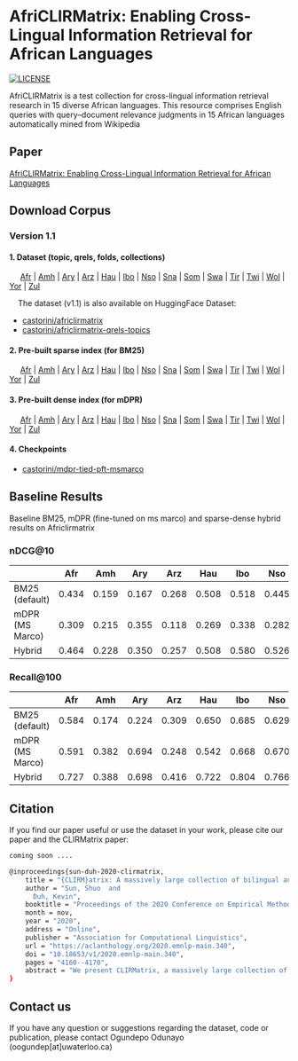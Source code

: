 # AfriCLIRMatrix: Enabling Cross-Lingual Information Retrieval for African Languages

[![LICENSE](https://img.shields.io/badge/license-Apache-blue.svg?style=flat)](https://www.apache.org/licenses/LICENSE-2.0)

AfriCLIRMatrix is a test collection for cross-lingual information retrieval research in 15 diverse African languages.
This resource comprises English queries with query–document relevance judgments in 15 African languages automatically mined from Wikipedia

## Paper

[AfriCLIRMatrix: Enabling Cross-Lingual Information Retrieval for African Languages](https://preview.aclanthology.org/emnlp-22-ingestion/2022.emnlp-main.597/)

## Download Corpus

### Version 1.1

#### 1. Dataset (topic, qrels, folds, collections)
&nbsp;&nbsp;&nbsp;&nbsp; [Afr](https://huggingface.co/datasets/castorini/africlirmatrix) \| [Amh](https://huggingface.co/datasets/castorini/africlirmatrix/viewer/amharic/train) \| [Ary](https://huggingface.co/datasets/castorini/africlirmatrix/viewer/moroccan_arabic/train) \| [Arz](https://huggingface.co/datasets/castorini/africlirmatrix/viewer/egyptian_arabic/train) \| [Hau](https://huggingface.co/datasets/castorini/africlirmatrix/viewer/hausa/train) \| [Ibo](https://huggingface.co/datasets/castorini/africlirmatrix/viewer/igbo/train) \| [Nso](https://huggingface.co/datasets/castorini/africlirmatrix/viewer/northern_sotho/train) \| [Sna](https://huggingface.co/datasets/castorini/africlirmatrix/viewer/shona/train) \| [Som](https://huggingface.co/datasets/castorini/africlirmatrix/viewer/somali/train) \| [Swa](https://huggingface.co/datasets/castorini/africlirmatrix/viewer/swahili/train) \| [Tir](https://huggingface.co/datasets/castorini/africlirmatrix/viewer/tigrinya/train) \| [Twi](https://huggingface.co/datasets/castorini/africlirmatrix/viewer/twi/train) \| [Wol](https://huggingface.co/datasets/castorini/africlirmatrix/viewer/wolof/train) \| [Yor](https://huggingface.co/datasets/castorini/africlirmatrix/viewer/yoruba/train) \| [Zul](https://huggingface.co/datasets/castorini/africlirmatrix/viewer/zulu/train)

&nbsp;&nbsp;&nbsp;&nbsp;The dataset (v1.1) is also available on HuggingFace Dataset:
- [castorini/africlirmatrix](https://huggingface.co/datasets/castorini/africlirmatrix)
- [castorini/africlirmatrix-qrels-topics](https://github.com/castorini/africlirmatrix/tree/main/test)

#### 2. Pre-built sparse index (for BM25)
&nbsp;&nbsp;&nbsp;&nbsp; [Afr]() \| [Amh]() \| [Ary]() \| [Arz]() \| [Hau]() \| [Ibo]() \| [Nso]() \| [Sna]() \| [Som]() \| [Swa]() \| [Tir](Tir) \| [Twi](Twi) \| [Wol](Wol) \| [Yor](Yor) \| [Zul](Zul)

#### 3. Pre-built dense index (for mDPR)
&nbsp;&nbsp;&nbsp;&nbsp; [Afr]() \| [Amh]() \| [Ary]() \| [Arz]() \| [Hau]() \| [Ibo]() \| [Nso]() \| [Sna]() \| [Som]() \| [Swa]() \| [Tir](Tir) \| [Twi](Twi) \| [Wol](Wol) \| [Yor](Yor) \| [Zul](Zul)

#### 4. Checkpoints
- [castorini/mdpr-tied-pft-msmarco](https://huggingface.co/castorini/mdpr-tied-pft-msmarco)

## Baseline Results
Baseline BM25, mDPR (fine-tuned on ms marco) and sparse-dense hybrid results on Africlirmatrix

### nDCG@10
|                |   Afr  |   Amh  |   Ary  |   Arz  |   Hau  |   Ibo  |  Nso  |  Sna  |   Som  |   Swa  |   Tir  |   Twi  |   Wol  |   Yor  |   Zul  |  avg  |
|----------------|:-----:|:-----:|:-----:|:-----:|:-----:|:-----:|:-----:|:-----:|:-----:|:-----:|:-----:|:-----:|:-----:|:-----:|:-----:|:-----:|
| BM25 (default) | 0.434 | 0.159 | 0.167 | 0.268 | 0.508 | 0.518 | 0.445 | 0.262 | 0.305 | 0.418 | 0.080 | 0.513 | 0.134 | 0.484 | 0.247 | 0.329 |
| mDPR (MS Marco) | 0.309 | 0.215 | 0.355 | 0.118 | 0.269 | 0.338 | 0.282 | 0.351 | 0.218 | 0.335 | 0.265 | 0.333 | 0.232 | 0.377 | 0.178 | 0.281 |
| Hybrid |  0.464 | 0.228 | 0.350 | 0.257 | 0.508 | 0.580 | 0.526 | 0.394 | 0.344 | 0.477 | 0.239 | 0.547 | 0.233 | 0.532 | 0.273 | 0.397 |

### Recall@100
|                |    Afr  |   Amh  |   Ary  |   Arz  |   Hau  |   Ibo  |  Nso  |  Sna  |   Som  |   Swa  |   Tir  |   Twi |   Wo  |   Yo  |   Zu  |  avg  |
|----------------|:-----:|:-----:|:-----:|:-----:|:-----:|:-----:|:-----:|:-----:|:-----:|:-----:|:-----:|:-----:|:-----:|:-----:|:-----:|:-----:|
| BM25 (default) | 0.584 | 0.174 | 0.224 | 0.309 | 0.650 | 0.685 | 0.629 | 0.346 | 0.403 | 0.556 | 0.080 | 0.560 | 0.166 | 0.627 | 0.289 | 0.418 |
| mDPR (MS Marco) |  0.591 | 0.382 | 0.694 | 0.248 | 0.542 | 0.668 | 0.670 | 0.642 | 0.445 | 0.595 | 0.580 | 0.664 | 0.548 | 0.655 | 0.361 | 0.552 | 
| Hybrid |  0.727 | 0.388 | 0.698 | 0.416 | 0.722 | 0.804 | 0.766 | 0.684 | 0.535 | 0.690 | 0.600 | 0.732 |0.556 | 0.750 | 0.448 | 0.634 |


## Citation
If you find our paper useful or use the dataset in your work, please cite our paper and the CLIRMatrix paper:

```bash
coming soon ....
```

```bash
@inproceedings{sun-duh-2020-clirmatrix,
    title = "{CLIRM}atrix: A massively large collection of bilingual and multilingual datasets for Cross-Lingual Information Retrieval",
    author = "Sun, Shuo  and
      Duh, Kevin",
    booktitle = "Proceedings of the 2020 Conference on Empirical Methods in Natural Language Processing (EMNLP)",
    month = nov,
    year = "2020",
    address = "Online",
    publisher = "Association for Computational Linguistics",
    url = "https://aclanthology.org/2020.emnlp-main.340",
    doi = "10.18653/v1/2020.emnlp-main.340",
    pages = "4160--4170",
    abstract = "We present CLIRMatrix, a massively large collection of bilingual and multilingual datasets for Cross-Lingual Information Retrieval extracted automatically from Wikipedia. CLIRMatrix comprises (1) BI-139, a bilingual dataset of queries in one language matched with relevant documents in another language for 139x138=19,182 language pairs, and (2) MULTI-8, a multilingual dataset of queries and documents jointly aligned in 8 different languages. In total, we mined 49 million unique queries and 34 billion (query, document, label) triplets, making it the largest and most comprehensive CLIR dataset to date. This collection is intended to support research in end-to-end neural information retrieval and is publicly available at [url]. We provide baseline neural model results on BI-139, and evaluate MULTI-8 in both single-language retrieval and mix-language retrieval settings.",
}
```

## Contact us
If you have any question or suggestions regarding the dataset, code or publication, 
please contact Ogundepo Odunayo (oogundep[at]uwaterloo.ca)

